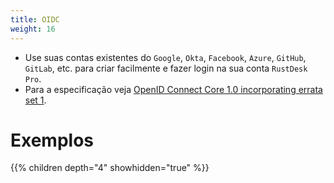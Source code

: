 ```yaml
---
title: OIDC
weight: 16
---
```


- Use suas contas existentes do `Google`, `Okta`, `Facebook`, `Azure`, `GitHub`, `GitLab`, etc. para criar facilmente e fazer login na sua conta `RustDesk Pro`.
- Para a especificação veja [OpenID Connect Core 1.0 incorporating errata set 1](https://openid.net/specs/openid-connect-core-1_0.html).

# Exemplos
{{% children depth="4" showhidden="true" %}}